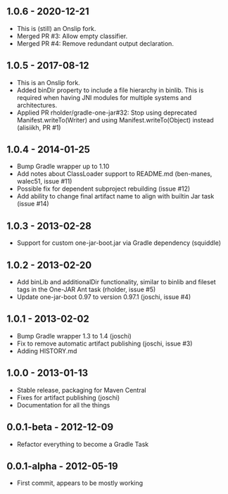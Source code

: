 ## 1.0.6 - 2020-12-21

* This is (still) an Onslip fork.
* Merged PR #3: Allow empty classifier.
* Merged PR #4: Remove redundant output declaration.

## 1.0.5 - 2017-08-12

* This is an Onslip fork.
* Added binDir property to include a file hierarchy in binlib. This is required
  when having JNI modules for multiple systems and architectures.
* Applied PR rholder/gradle-one-jar#32: Stop using deprecated
  Manifest.writeTo(Writer) and using Manifest.writeTo(Object) instead (alisiikh,
  PR #1)

## 1.0.4 - 2014-01-25

* Bump Gradle wrapper up to 1.10
* Add notes about ClassLoader support to README.md (ben-manes, walec51, issue #11)
* Possible fix for dependent subproject rebuilding (issue #12)
* Add ability to change final artifact name to align with builtin Jar task (issue #14)

## 1.0.3 - 2013-02-28

* Support for custom one-jar-boot.jar via Gradle dependency (squiddle)

## 1.0.2 - 2013-02-20

* Add binLib and additionalDir functionality, similar to binlib and fileset tags in the One-JAR Ant task (rholder, issue #5)
* Update one-jar-boot 0.97 to version 0.97.1 (joschi, issue #4)

## 1.0.1 - 2013-02-02

* Bump Gradle wrapper 1.3 to 1.4 (joschi)
* Fix to remove automatic artifact publishing (joschi, issue #3)
* Adding HISTORY.md

## 1.0.0 - 2013-01-13

* Stable release, packaging for Maven Central
* Fixes for artifact publishing (joschi)
* Documentation for all the things

## 0.0.1-beta - 2012-12-09

* Refactor everything to become a Gradle Task

## 0.0.1-alpha - 2012-05-19

* First commit, appears to be mostly working

